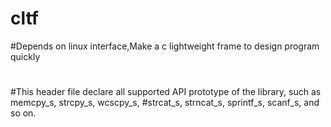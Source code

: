 # cltf
#Depends on linux interface,Make a c lightweight frame to design program quickly
#
#This header file declare all supported API prototype of the library, such as memcpy_s, strcpy_s, wcscpy_s,
#strcat_s, strncat_s, sprintf_s, scanf_s, and so on.
#
